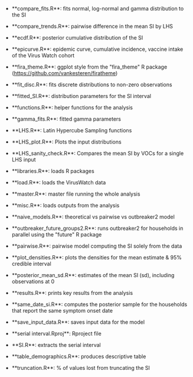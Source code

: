 -   \*\*compare_fits.R\*\*: fits normal, log-normal and gamma distribution to the SI

-   \*\*compare_trends.R\*\*: pairwise difference in the mean SI by LHS

-   \*\*ecdf.R\*\*: posterior cumulative distribution of the SI

-   \*\*epicurve.R\*\*: epidemic curve, cumulative incidence, vaccine intake of the Virus Watch cohort

-   \*\*fira_theme.R\*\*: ggplot style from the "fira_theme" R package (<https://github.com/vankesteren/firatheme>)

-   \*\*fit_disc.R\*\*: fits discrete distributions to non-zero observations

-   \*\*fitted_SI.R\*\*: distribution parameters for the SI interval

-   \*\*functions.R\*\*: helper functions for the analysis

-   \*\*gamma_fits.R\*\*: fitted gamma parameters

-   \*\*LHS.R\*\*: Latin Hypercube Sampling functions

-   \*\*LHS_plot.R\*\*: Plots the input distributions

-   \*\*LHS_sanity_check.R\*\*: Compares the mean SI by VOCs for a single LHS input

-   \*\*libraries.R\*\*: loads R packages

-   \*\*load.R\*\*: loads the VirusWatch data

-   \*\*master.R\*\*: master file running the whole analysis

-   \*\*misc.R\*\*: loads outputs from the analysis

-   \*\*naive_models.R\*\*: theoretical vs pairwise vs outbreaker2 model

-   \*\*outbreaker_future_groups2.R\*\*: runs outbreaker2 for households in parallel using the "future" R package

-   \*\*pairwise.R\*\*: pairwise model computing the SI solely from the data

-   \*\*plot_densities.R\*\*: plots the densities for the mean estimate & 95% credible interval

-   \*\*posterior_mean_sd.R\*\*: estimates of the mean SI (sd), including observations at 0

-   \*\*results.R\*\*: prints key results from the analysis

-   \*\*same_date_si.R\*\*: computes the posterior sample for the households that report the same symptom onset date

-   \*\*save_input_data.R\*\*: saves input data for the model

-   \*\*serial interval.Rproj\*\*: Rproject file

-   \*\*SI.R\*\*: extracts the serial interval

-   \*\*table_demographics.R\*\*: produces descriptive table

-   \*\*truncation.R\*\*: % of values lost from truncating the SI
